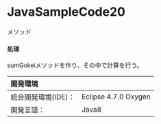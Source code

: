 # JavaSampleCode20
メソッド

#### 処理
sumGokeiメソッドを作り、その中で計算を行う。
 
| 開発環境 |  |
|:-|:-|
| 統合開発環境(IDE)： | Eclipse 4.7.0 Oxygen |
| 開発言語： | Java8 |
